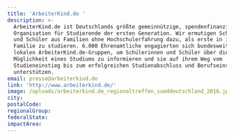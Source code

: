 ```yaml
---
title: 'ArbeiterKind.de '
description: >-
  ArbeiterKind.de ist Deutschlands größte gemeinnützige, spendenfinanzierte
  Organisation für Studierende der ersten Generation. Wir ermutigen Schülerinnen
  und Schüler aus Familien ohne Hochschulerfahrung dazu, als erste in ihrer
  Familie zu studieren. 6.000 Ehrenamtliche engagierten sich bundesweit in 75
  lokalen ArbeiterKind.de-Gruppen, um Schülerinnen und Schüler über die
  Möglichkeit eines Studiums zu informieren und sie auf ihrem Weg vom
  Studieneinstieg bis zum erfolgreichen Studienabschluss und Berufseinstieg zu
  unterstützen.
email: presse@arbeiterkind.de
link: 'http://www.arbeiterkind.de/'
image: /uploads/arbeiterkind.de_regionaltreffen_sueddeutschland_2016.jpg
city:
postalCode:
regionalGroup:
federalState:
impactArea:
---
```


